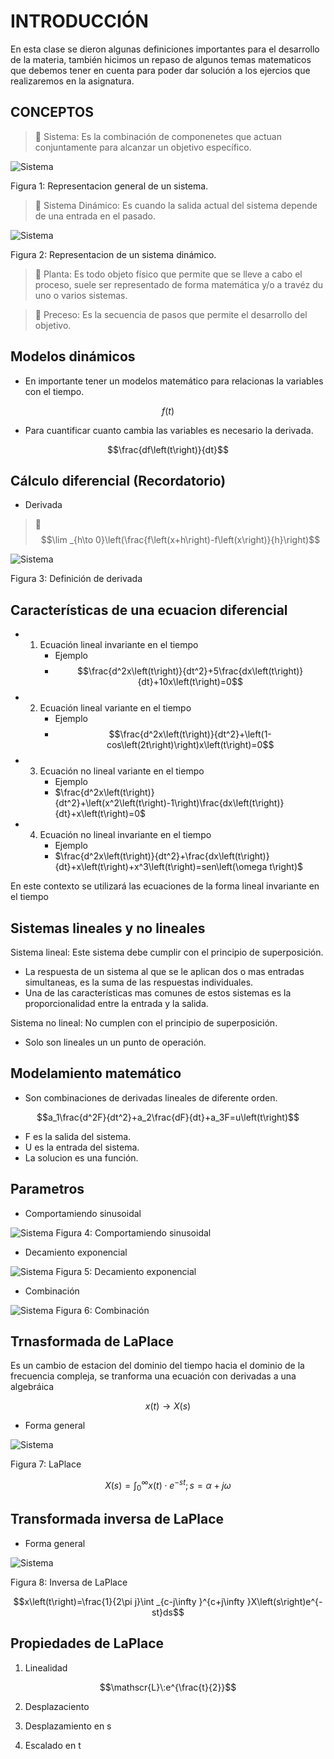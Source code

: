 # INTRODUCCIÓN
En esta clase se dieron algunas definiciones importantes para el desarrollo de la materia, también hicimos un repaso de algunos temas matematicos que debemos tener en cuenta para poder dar solución a los ejercios que realizaremos en la asignatura.
## CONCEPTOS
 > 🔑 Sistema: Es la combinación de componenetes que actuan conjuntamente para alcanzar un objetivo específico.

![Sistema](https://github.com/Santi24Garcia/APUNTES/blob/main/IMAGENES/Sistema.png)

Figura 1: Representacion general de un sistema.

> 🔑 Sistema Dinámico: Es cuando la salida actual del sistema depende de una entrada en el pasado.

![Sistema](https://github.com/Santi24Garcia/APUNTES/blob/main/IMAGENES/Sistema%20DINAMICO.png)

Figura 2: Representacion de un sistema dinámico.

> 🔑 Planta: Es todo objeto físico que permite que se lleve a cabo el proceso, suele ser representado de forma matemática y/o a travéz du uno o varios sistemas.

> 🔑 Preceso: Es la secuencia de pasos que permite el desarrollo del objetivo. 

## Modelos dinámicos
- En importante tener un modelos matemático para relacionas la variables con el tiempo. 

$$f\left(t\right)$$ 

- Para cuantificar cuanto cambia las variables es necesario la derivada.

$$\frac{df\left(t\right)}{dt}$$ 
 
## Cálculo diferencial (Recordatorio)

-  Derivada

> 🔑 $$\lim _{h\to 0}\left(\frac{f\left(x+h\right)-f\left(x\right)}{h}\right)$$

![Sistema](https://github.com/Santi24Garcia/APUNTES/blob/main/IMAGENES/DEFINICIONDERIVADA.png)

Figura 3: Definición de derivada

## Características de una ecuacion diferencial

- 1) Ecuación lineal invariante en el tiempo
      - Ejemplo
      - $$\frac{d^2x\left(t\right)}{dt^2}+5\frac{dx\left(t\right)}{dt}+10x\left(t\right)=0$$

- 2) Ecuación lineal variante en el tiempo
      - Ejemplo
      - $$\frac{d^2x\left(t\right)}{dt^2}+\left(1-cos\left(2t\right)\right)x\left(t\right)=0$$
    
- 3) Ecuación no lineal variante en el tiempo
      - Ejemplo
      - $\frac{d^2x\left(t\right)}{dt^2}+\left(x^2\left(t\right)-1\right)\frac{dx\left(t\right)}{dt}+x\left(t\right)=0$
    
- 4) Ecuación no lineal invariante en el tiempo
      - Ejemplo
      - $\frac{d^2x\left(t\right)}{dt^2}+\frac{dx\left(t\right)}{dt}+x\left(t\right)+x^3\left(t\right)=sen\left(\omega t\right)$
    
 En este contexto se utilizará las ecuaciones de la forma lineal invariante en el tiempo

## Sistemas lineales y no lineales
Sistema lineal: Este sistema debe cumplir con el principio de superposición.
- La respuesta de un sistema al que se le aplican dos o mas entradas simultaneas, es la suma de las respuestas individuales.
- Una de las características mas comunes de estos sistemas es la proporcionalidad entre la entrada y la salida.
  
Sistema no lineal: No cumplen con el principio de superposición.
- Solo son lineales un un punto de operación.
 
## Modelamiento matemático 

- Son combinaciones de derivadas lineales de diferente orden.

 $$a_1\frac{d^2F}{dt^2}+a_2\frac{dF}{dt}+a_3F=u\left(t\right)$$

- F es la salida del sistema.
- U es la entrada del sistema.
- La solucion es una función.

## Parametros
 - Comportamiendo sinusoidal

![Sistema](https://github.com/Santi24Garcia/APUNTES/blob/main/IMAGENES/Comportamiendosinusoidal.png)
Figura 4: Comportamiendo sinusoidal

 - Decamiento exponencial

![Sistema](https://github.com/Santi24Garcia/APUNTES/blob/main/IMAGENES/Comportamiendosinusoidal.png)
Figura 5: Decamiento exponencial

 - Combinación

![Sistema](https://github.com/Santi24Garcia/APUNTES/blob/main/IMAGENES/Combinacion.png)
Figura 6: Combinación


## Trnasformada de LaPlace

Es un cambio de estacion del dominio del tiempo hacia el dominio de la frecuencia compleja, se tranforma una ecuación con derivadas a una algebráica

$$x\left(t\right)\rightarrow X\left(s\right)$$

- Forma general

![Sistema](https://github.com/Santi24Garcia/APUNTES/blob/main/IMAGENES/LaPlace.png)

Figura 7: LaPlace

$$X\left(s\right)=\int _0^{\infty }x\left(t\right)\cdot e^{-st};s=\alpha +j\omega$$

## Transformada inversa de LaPlace

- Forma general
  
![Sistema](https://github.com/Santi24Garcia/APUNTES/blob/main/IMAGENES/iLaPlace.png)

Figura 8: Inversa de LaPlace

$$x\left(t\right)=\frac{1}{2\pi j}\int _{c-j\infty }^{c+j\infty }X\left(s\right)e^{-st}ds$$

## Propiedades de LaPlace
1) Linealidad
 
$$\mathscr{L}\:e^{\frac{t}{2}}$$

2) Desplazaciento

3) Desplazamiento en s
 
4) Escalado en t
